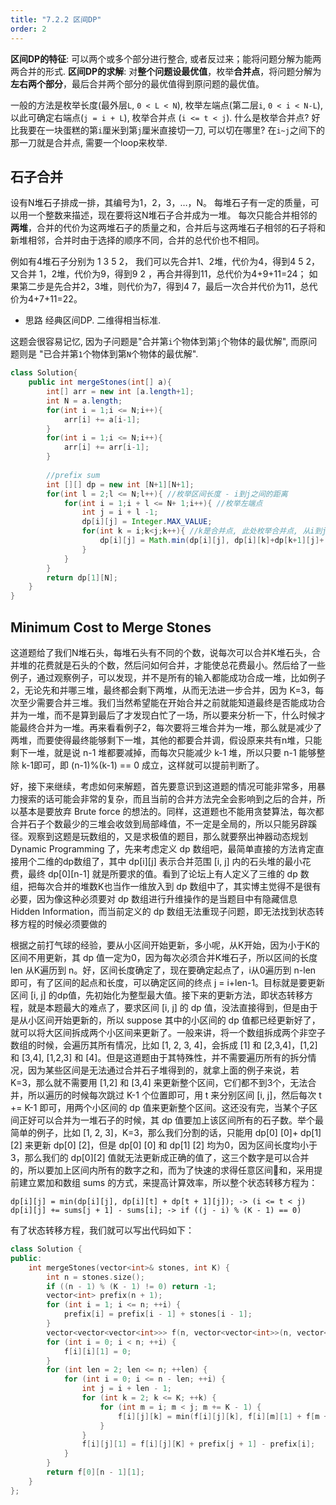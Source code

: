 ```yaml
---
title: "7.2.2 区间DP"
order: 2
---
```



**区间DP的特征**: 可以两个或多个部分进行整合, 或者反过来；能将问题分解为能两两合并的形式.
 **区间DP的求解**: 对**整个问题设最优值**，枚举**合并点**，将问题分解为**左右两个部分**，最后合并两个部分的最优值得到原问题的最优值。

一般的方法是枚举长度(最外层`L`, `0 < L < N`), 枚举左端点(第二层`i`, `0 < i < N-L`), 以此可确定右端点(`j = i + L`), 枚举合并点 (`i <= t < j`).
 什么是枚举合并点? 好比我要在一块蛋糕的第`i`厘米到第`j`厘米直接切一刀, 可以切在哪里? 在`i~j`之间下的那一刀就是合并点, 需要一个loop来枚举.

## 石子合并

设有N堆石子排成一排，其编号为1，2，3，…，N。
 每堆石子有一定的质量，可以用一个整数来描述，现在要将这N堆石子合并成为一堆。
 每次只能合并相邻的**两堆**，合并的代价为这两堆石子的质量之和，合并后与这两堆石子相邻的石子将和新堆相邻，合并时由于选择的顺序不同，合并的总代价也不相同。

例如有4堆石子分别为 1 3 5 2， 我们可以先合并1、2堆，代价为4，得到4 5 2， 又合并 1，2堆，代价为9，得到9 2 ，再合并得到11，总代价为4+9+11=24；
 如果第二步是先合并2，3堆，则代价为7，得到4 7，最后一次合并代价为11，总代价为4+7+11=22。

- 思路
   经典区间DP. 二维得相当标准.

这题会很容易记忆, 因为子问题是"合并第`i`个物体到第`j`个物体的最优解", 而原问题则是 "已合并第`1`个物体到第`N`个物体的最优解".



```java
class Solution{
    public int mergeStones(int[] a){
        int[] arr = new int [a.length+1];
        int N = a.length;
        for(int i = 1;i <= N;i++){
            arr[i] += a[i-1];
        }
        for(int i = 1;i <= N;i++){
            arr[i] += arr[i-1];
        }
        
        //prefix sum
        int [][] dp = new int [N+1][N+1];
        for(int l = 2;l <= N;l++){ //枚举区间长度 - i到j之间的距离
            for(int i = 1;i + l <= N+ 1;i++){ //枚举左端点
                int j = i + l -1;
                dp[i][j] = Integer.MAX_VALUE;
                for(int k = i;k<j;k++){ //k是合并点, 此处枚举合并点, 从i到j之间都要考虑.
                    dp[i][j] = Math.min(dp[i][j], dp[i][k]+dp[k+1][j]+(arr[j] - arr[i-1]));
                }
            }
        }
        return dp[1][N];
    }
}
```

## Minimum Cost to Merge Stones

这道题给了我们N堆石头，每堆石头有不同的个数，说每次可以合并K堆石头，合并堆的花费就是石头的个数，然后问如何合并，才能使总花费最小。然后给了一些例子，通过观察例子，可以发现，并不是所有的输入都能成功合成一堆，比如例子2，无论先和并哪三堆，最终都会剩下两堆，从而无法进一步合并，因为 K=3，每次至少需要合并三堆。我们当然希望能在开始合并之前就能知道最终是否能成功合并为一堆，而不是算到最后了才发现白忙了一场，所以要来分析一下，什么时候才能最终合并为一堆。再来看看例子2，每次要将三堆合并为一堆，那么就是减少了两堆，而要使得最终能够剩下一堆，其他的都要合并调，假设原来共有n堆，只能剩下一堆，就是说 n-1 堆都要减掉，而每次只能减少 k-1 堆，所以只要 n-1 能够整除 k-1即可，即 (n-1)%(k-1) == 0 成立，这样就可以提前判断了。

好，接下来继续，考虑如何来解题，首先要意识到这道题的情况可能非常多，用暴力搜索的话可能会非常的复杂，而且当前的合并方法完全会影响到之后的合并，所以基本是要放弃 Brute force 的想法的。同样，这道题也不能用贪婪算法，每次都合并石子个数最少的三堆会收敛到局部峰值，不一定是全局的，所以只能另辟蹊径。观察到这题是玩数组的，又是求极值的题目，那么就要祭出神器动态规划 Dynamic Programming 了，先来考虑定义 dp 数组吧，最简单直接的方法肯定直接用个二维的dp数组了，其中 dp[i][j] 表示合并范围 [i, j] 内的石头堆的最小花费，最终 dp[0][n-1] 就是所要求的值。看到了论坛上有人定义了三维的 dp 数组，把每次合并的堆数K也当作一维放入到 dp 数组中了，其实博主觉得不是很有必要，因为像这种必须要对 dp 数组进行升维操作的是当题目中有隐藏信息 Hidden Information，而当前定义的 dp 数组无法重现子问题，即无法找到状态转移方程的时候必须要做的

根据之前打气球的经验，要从小区间开始更新，多小呢，从K开始，因为小于K的区间不用更新，其 dp 值一定为0，因为每次必须合并K堆石子，所以区间的长度 len 从K遍历到 n。好，区间长度确定了，现在要确定起点了，i从0遍历到 n-len 即可，有了区间的起点和长度，可以确定区间的终点 j = i+len-1。目标就是要更新区间 [i, j] 的dp值，先初始化为整型最大值。接下来的更新方法，即状态转移方程，就是本题最大的难点了，要求区间 [i, j] 的 dp 值，没法直接得到，但是由于是从小区间开始更新的，所以 suppose 其中的小区间的 dp 值都已经更新好了，就可以将大区间拆成两个小区间来更新了。一般来讲，将一个数组拆成两个非空子数组的时候，会遍历其所有情况，比如 [1, 2, 3, 4]，会拆成 [1] 和 [2,3,4]，[1,2] 和 [3,4], [1,2,3] 和 [4]。但是这道题由于其特殊性，并不需要遍历所有的拆分情况，因为某些区间是无法通过合并石子堆得到的，就拿上面的例子来说，若 K=3，那么就不需要用 [1,2] 和 [3,4] 来更新整个区间，它们都不到3个，无法合并，所以遍历的时候每次跳过 K-1 个位置即可，用 t 来分别区间 [i, j]，然后每次 t += K-1 即可，用两个小区间的 dp 值来更新整个区间。这还没有完，当某个子区间正好可以合并为一堆石子的时候，其 dp 值要加上该区间所有的石子数。举个最简单的例子，比如 [1, 2, 3]，K=3，那么我们分割的话，只能用 dp[0] [0]+ dp[1] [2] 来更新 dp[0] [2]，但是 dp[0] [0] 和 dp[1] [2] 均为0，因为区间长度均小于3，那么我们的 dp[0][2] 值就无法更新成正确的值了，这三个数字是可以合并的，所以要加上区间内所有的数字之和，而为了快速的求得任意区间和，采用提前建立累加和数组 sums 的方式，来提高计算效率，所以整个状态转移方程为：

```
dp[i][j] = min(dp[i][j], dp[i][t] + dp[t + 1][j]); -> (i <= t < j)
dp[i][j] += sums[j + 1] - sums[i]; -> if ((j - i) % (K - 1) == 0)
```

有了状态转移方程，我们就可以写出代码如下：



```c++
class Solution {
public:
    int mergeStones(vector<int>& stones, int K) {
        int n = stones.size();
        if ((n - 1) % (K - 1) != 0) return -1;
        vector<int> prefix(n + 1);
        for (int i = 1; i <= n; ++i) {
            prefix[i] = prefix[i - 1] + stones[i - 1];
        }
        vector<vector<vector<int>>> f(n, vector<vector<int>>(n, vector<int>(K + 1, 0x3f3f3f3f)));
        for (int i = 0; i < n; ++i) {
            f[i][i][1] = 0;
        }
        for (int len = 2; len <= n; ++len) {
            for (int i = 0; i <= n - len; ++i) {
                int j = i + len - 1;
                for (int k = 2; k <= K; ++k) {
                    for (int m = i; m < j; m += K - 1) {
                        f[i][j][k] = min(f[i][j][k], f[i][m][1] + f[m + 1][j][k - 1]);
                    }
                }
                f[i][j][1] = f[i][j][K] + prefix[j + 1] - prefix[i];
            }
        }
        return f[0][n - 1][1];
    }
};


```

